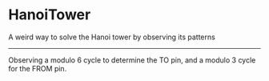 # HanoiTower
A weird way to solve the Hanoi tower by observing its patterns

---
Observing a modulo 6 cycle to determine the TO pin, and a modulo 3 cycle for the FROM pin.
